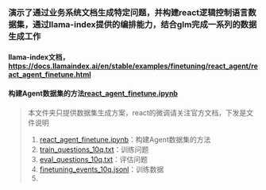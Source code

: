 ### 演示了通过业务系统文档生成特定问题，并构建react逻辑控制语言数据集，通过llama-index提供的编排能力，结合glm完成一系列的数据生成工作
#### llama-index文档，https://docs.llamaindex.ai/en/stable/examples/finetuning/react_agent/react_agent_finetune.html
#### 构建Agent数据集的方法[react_agent_finetune.ipynb](react_agent_finetune.ipynb)

> 本文件夹只提供数据集生成方案，react的微调请关注官方文档，下发是文件说明
> 1. [react_agent_finetune.ipynb](react_agent_finetune.ipynb)：构建Agent数据集的方法
> 2. [train_questions_10q.txt](train_questions_10q.txt)：训练问题
> 3. [eval_questions_10q.txt](eval_questions_10q.txt)：评估问题
> 4. [finetuning_events_10q.jsonl](finetuning_events_10q.jsonl)：训练数据
> 5.
